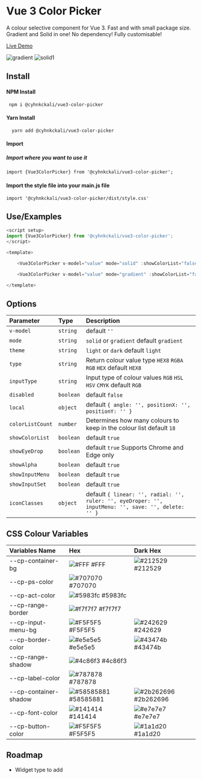 
# Vue 3 Color Picker

A colour selective component for Vue 3. Fast and with small package size. 
Gradient and Solid in one!
No dependency!
Fully customisable!


[Live Demo](https://cyhnkckali.github.io/vue3-color-picker/)

![gradient](https://github.com/cyhnkckali/vue3-color-picker/assets/93313260/b6404bdc-4fc5-4d79-a9a3-0447fe6e4708)
![solid1](https://github.com/cyhnkckali/vue3-color-picker/assets/93313260/fbb8efce-b4f6-4356-8a30-fc6904404b30)

## Install

#### NPM Install

```
 npm i @cyhnkckali/vue3-color-picker
```

#### Yarn Install

```
  yarn add @cyhnkckali/vue3-color-picker
```

#### Import

##### Import where you want to use it

```
import {Vue3ColorPicker} from '@cyhnkckali/vue3-color-picker';
``` 

#### Import the style file into your main.js file

```
import '@cyhnkckali/vue3-color-picker/dist/style.css'
```

## Use/Examples

```javascript
<script setup>
import {Vue3ColorPicker} from '@cyhnkckali/vue3-color-picker';
</script>

<template>   

    <Vue3ColorPicker v-model="value" mode="solid" :showColorList="false" :showEyeDrop="false" type="RGBA"/>

    <Vue3ColorPicker v-model="value" mode="gradient" :showColorList="false" :showEyeDrop="false"/>

</template>
```
## Options

| Parameter | Type     | Description                |
| :-------- | :------- | :------------------------- |
| `v-model` | `string` | default `''`|
| `mode` | `string` | `solid` or `gradient` default `gradient`|
| `theme` | `string` | `light` or `dark` default `light`|
| `type` | `string` | Return colour value type `HEX8` `RGBA` `RGB` `HEX` default `HEX8`|
| `inputType` | `string` | Input type of colour values `RGB` `HSL` `HSV` `CMYK` default `RGB`|
| `disabled` | `boolean` | default `false` |
| `local` | `object` | default `{ angle: '', positionX: '', positionY: '' }` |
| `colorListCount` | `number` | Determines how many colours to keep in the colour list default `18`|
| `showColorList` | `boolean` | default `true` |
| `showEyeDrop` | `boolean` | default `true` Supports Chrome and Edge only |
| `showAlpha` | `boolean` | default `true` |
| `showInputMenu` | `boolean` | default `true` |
| `showInputSet` | `boolean` | default `true` |
| `iconClasses` | `object` | default `{ linear: '', radial: '', ruler: '', eyeDroper: '', inputMenu: '', save: '', delete: '' }` |


## CSS Colour Variables


| Variables Name             | Hex | Dark Hex
| :----------------- | :--------------------------- | :-------------------------------------- |
| --cp-container-bg | ![#FFF](https://placehold.co/10x10/ffffff/FFF) #FFF  |![#212529](https://placehold.co/10x10/212529/212529) #212529 |
| --cp-ps-color | ![#707070](https://placehold.co/10x10/707070/707070) #707070 |
| --cp-act-color| ![#5983fc](https://placehold.co/10x10/5983fc/5983fc) #5983fc |
| --cp-range-border | ![#f7f7f7](https://placehold.co/10x10/f7f7f7/f7f7f7) #f7f7f7| 
| --cp-input-menu-bg | ![#F5F5F5](https://placehold.co/10x10/F5F5F5/F5F5F5) #F5F5F5|![#242629](https://placehold.co/10x10/242629/242629) #242629|  
| --cp-border-color | ![#e5e5e5](https://placehold.co/10x10/e5e5e5/e5e5e5) #e5e5e5| ![#43474b](https://placehold.co/10x10/43474b/43474b) #43474b|
| --cp-range-shadow | ![#4c86f3](https://placehold.co/10x10/4c86f3/4c86f3) #4c86f3| 
| --cp-label-color | ![#787878](https://placehold.co/10x10/787878/787878) #787878|
| --cp-container-shadow| ![#58585881](https://placehold.co/10x10/58585881/58585881) #58585881|![#2b262696](https://placehold.co/10x10/2b262696/2b262696) #2b262696|
| --cp-font-color | ![#141414](https://placehold.co/10x10/141414/141414) #141414|![#e7e7e7](https://placehold.co/10x10/e7e7e7/e7e7e7) #e7e7e7|
| --cp-button-color | ![#F5F5F5](https://placehold.co/10x10/F5F5F5/F5F5F5) #F5F5F5|![#1a1d20](https://placehold.co/10x10/1a1d20/1a1d20) #1a1d20|


## Roadmap

- Widget type to add

